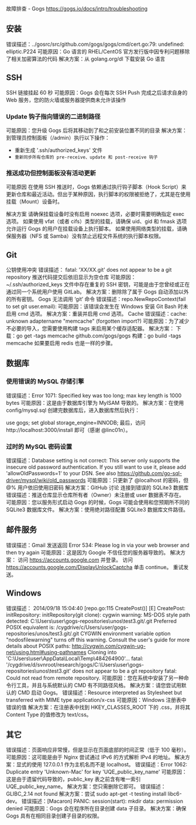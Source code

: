 故障排查 - Gogs https://gogs.io/docs/intro/troubleshooting

## 安装
错误描述：../gosrc/src/github.com/gogs/gogs/cmd/cert.go:79: undefined: elliptic.P224
可能原因：Go 语言的 RHEL/CentOS 官方发行版中因专利问题移除了相关加密算法的代码
解决方案：从 golang.org/dl 下载安装 Go 语言

## SSH
SSH 链接挂起 60 秒
可能原因：Gogs 会在每次 SSH Push 完成之后请求自身的 Web 服务，您的防火墙或服务器提供商未允许该操作

### Update 钩子指向错误的二进制路径
可能原因：您升级 Gogs 后将其移动到了和之前安装位置不同的目录
解决方案：到管理员控制面板（/admin）执行以下操作：
* 重新生成 '.ssh/authorized_keys' 文件
* `重新同步所有仓库的 pre-receive、update 和 post-receive 钩子`

### 推送成功但控制面板没有活动更新
可能原因
在使用 SSH 推送时，Gogs 依赖通过执行钩子脚本（Hook Script）来更新仓库和最近活动。但出于某种原因，执行脚本的权限被拒绝了，尤其是在使用挂载（Mount）设备时。

解决方案
请确保挂载设备时没有启用 noexec 选项，必要时需要明确指定 exec 选项。
如果使用 vfat（或者 cifs）类型的挂载，请确保 uid、gid 和 fmask 选项允许运行 Gogs 的用户在挂载设备上执行脚本。
如果使用网络类型的挂载，请确保服务器（NFS 或 Samba）没有禁止远程文件系统的执行脚本权限。

## Git
公钥使用冲突
错误描述：
fatal: 'XX/XX.git' does not appear to be a git repository
推送代码提交后依旧显示为空仓库
可能原因：~/.ssh/authorized_keys 文件中存在重复的 SSH 密钥，可能是由于您曾经或正在通过同一个系统用户使用 GitLab。
解决方案：删除除了属于 Gogs 自动添加以外的所有密钥。
Gogs 无法调用 ‘git’ 命令
错误描述：repo.NewRepoContext(fail to set git user.email):
可能原因：该错误会发生在 Windows 安装 Git Bash 时未启用 cmd 选项。
解决方案：重装并启用 cmd 选项。
Cache
错误描述：cache: unknown adaptername "memcache" (forgotten import?)
可能原因：为了减少不必要的导入，您需要使用构建 tags 来启用某个缓存适配器。
解决方案：
下载：go get -tags memcache github.com/gogs/gogs
构建：go build -tags memcache
如果要启用 redis 也是一样的步骤。

## 数据库

### 使用错误的 MySQL 存储引擎
错误描述：Error 1071: Specified key was too long; max key length is 1000 bytes
可能原因：这是由于数据库引擎为 MyISAM 导致的。
解决方案：在使用 config/mysql.sql 创建完数据库后，进入数据库然后执行：

use gogs;
set global storage_engine=INNODB;
最后，访问 http://localhost:3000/install 即可（感谢 @linc01n）。

### 过时的 MySQL 密码设置
错误描述：Database setting is not correct: This server only supports the insecure old password authentication. If you still want to use it, please add 'allowOldPasswords=1' to your DSN. See also https://github.com/go-sql-driver/mysql/wiki/old_passwords
可能原因：只更新了 @localhost 的密码，但 @% 用户依旧使用旧密码
解决方案：GitHub 讨论
连接到错误的 SQLite3 数据库
错误描述：推送仓库显示仓库所有者（Owner）未注册或 user 数据表不存在。
可能原因：您以服务形式启动 Gogs 的时候，Gogs 可能会使用和您预期所不同的 SQLite3 数据库文件。
解决方案：使用绝对路径配置 SQLite3 数据库文件路径。


## 邮件服务
错误描述：Gmail 发送返回 Error 534: Please log in via your web browser and then try again
可能原因：这是因为 Google 不信任您的服务器导致的。
解决方案：
访问 https://accounts.google.com 并登录。
访问 https://accounts.google.com/DisplayUnlockCaptcha 单击 continue。
重试发送。

## Windows
错误描述：
2014/09/18 15:04:40 [repo.go:115 CreatePost()] [E] CreatePost: initRepository: initRepository(git clone): cygwin warning:
MS-DOS style path detected: C:\Users\user\gogs-repositories\unos\test3.git/.git
Preferred POSIX equivalent is: /cygdrive/c/Users/user/gogs-repositories/unos/test3.git/.git
CYGWIN environment variable option "nodosfilewarning" turns off this warning.
Consult the user's guide for more details about POSIX paths:
http://cygwin.com/cygwin-ug-net/using.html#using-pathnames
Cloning into 'C:\Users\user\AppData\Local\Temp\484264900'...
fatal: '/cygdrive/d/svnroot/research/gogs/C:\Users\user\gogs-repositories\unos\test3.git' does not appear to be a git repository
fatal: Could not read from remote repository.
可能原因：您在系统中安装了另一种命令行工具，并且与系统默认的 CMD 有不同路径风格。
解决方案：请您尝试用默认的 CMD 启动 Gogs。
错误描述：Resource interpreted as Stylesheet but transferred with MIME type application/x-css
可能原因：Windows 注册表中错误的值
解决方案：在注册表中找到 HKEY_CLASSES_ROOT 下的 .css，并将其 Content Type 的值修改为 text/css。

## 其它
错误描述：页面响应非常慢，但是显示在页面底部的时间正常（低于 100 毫秒）。
可能原因：这可能是由于 Nginx 尝试通过 IPv6 的方式解析 IPv4 的地址。
解决方案：显式的使用 127.0.0.1 作为主机名而不是 localhost。
错误描述：Error 1062: Duplicate entry 'Unknown-Mac' for key 'UQE_public_key_name'
可能原因：这是由于遗留代码导致的，public_key 表之前含有唯一索引 UQE_public_key_name。
解决方案：您只需删除它即可。
错误描述：GLIBC_2.14 not found
解决方案：尝试 sudo apt-get -t testing install libc6-dev。
错误描述：[Macaron] PANIC: session(start): mkdir data: permission denied
可能原因：Gogs 会在程序所在目录创建 data 子目录。
解决方案：确保 Gogs 具有在相同目录创建子目录的权限。